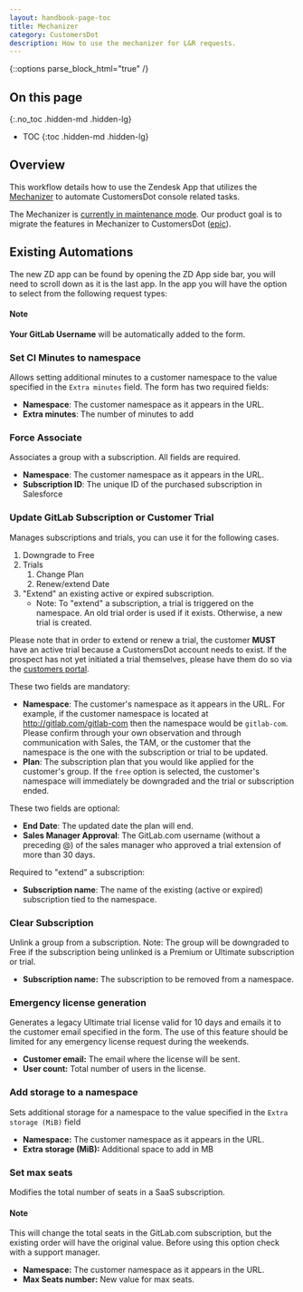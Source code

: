 ```yaml
---
layout: handbook-page-toc
title: Mechanizer 
category: CustomersDot
description: How to use the mechanizer for L&R requests. 
---
```


{::options parse_block_html="true" /}

## On this page
{:.no_toc .hidden-md .hidden-lg}

- TOC
{:toc .hidden-md .hidden-lg}

## Overview

This workflow details how to use the Zendesk App that utilizes the [Mechanizer](https://gitlab.com/gitlab-com/support/toolbox/mechanizer) to automate CustomersDot console related tasks.

The Mechanizer is [currently in maintenance mode](https://gitlab.com/gitlab-com/support/support-team-meta/-/issues/4299). Our product goal is to migrate the features in Mechanizer to CustomersDot ([epic](https://gitlab.com/groups/gitlab-org/-/epics/6828)).

## Existing Automations

The new ZD app can be found by opening the ZD App side bar, you will need to scroll down as it is the last app.
In the app you will have the option to select from the following request types:

#### Note

**Your GitLab Username** will be automatically added to the form.

### Set CI Minutes to namespace

Allows setting additional minutes to a customer namespace to the value specified in the `Extra minutes` field. The form has two required fields:

- **Namespace**: The customer namespace as it appears in the URL.
- **Extra minutes**: The number of minutes to add

### Force Associate

Associates a group with a subscription. All fields are required.

- **Namespace**: The customer namespace as it appears in the URL.
- **Subscription ID**: The unique ID of the purchased subscription in Salesforce

### Update GitLab Subscription or Customer Trial

Manages subscriptions and trials, you can use it for the following cases.

1. Downgrade to Free
1. Trials
    1. Change Plan
    1. Renew/extend Date
1. "Extend" an existing active or expired subscription.
    - Note: To "extend" a subscription, a trial is triggered on the namespace. An old trial order is used if it exists. Otherwise, a new trial is created.

Please note that in order to extend or renew a trial, the customer **MUST** have an active trial because a CustomersDot account needs to exist.  If the prospect has not yet initiated a trial themselves, please have them do so via the [customers portal](https://customers.gitlab.com/trials/new?gl_com=true).

These two  fields are mandatory:

- **Namespace**: The customer's namespace as it appears in the URL.  For example, if the customer namespace is located at http://gitlab.com/gitlab-com then the namespace would be `gitlab-com`. Please confirm through your own observation and through communication with Sales, the TAM, or the customer that the namespace is the one with the subscription or trial to be updated.
- **Plan**: The subscription plan that you would like applied for the customer's group.  If the `free` option is selected, the customer's namespace will immediately be downgraded and the trial or subscription ended.

These two fields are optional:

- **End Date**: The updated date the plan will end.
- **Sales Manager Approval**: The GitLab.com username (without a preceding @) of the sales manager who approved a trial extension of more than 30 days.

Required to "extend" a subscription:

- **Subscription name**: The name of the existing (active or expired) subscription tied to the namespace.

### Clear Subscription
Unlink a group from a subscription. Note: The group will be downgraded to Free if the subscription being unlinked is a Premium or Ultimate subscription or trial.

- **Subscription name:** The subscription to be removed from a namespace.

### Emergency license generation

Generates a legacy Ultimate trial license valid for 10 days and emails it to the customer email specified in the form.
The use of this feature should be limited for any emergency license request during the weekends. 

- **Customer email:** The email where the license will be sent.
- **User count:** Total number of users in the license.

### Add storage to a namespace

Sets additional storage for a namespace to the value specified in the `Extra storage (MiB)` field

- **Namespace:** The customer namespace as it appears in the URL.
- **Extra storage (MiB):** Additional space to add in MB

### Set max seats

Modifies the total number of seats in a SaaS subscription.

#### Note
This will change the total seats in the GitLab.com subscription, but the existing order will have the original value. Before using this option check with a support manager.

- **Namespace:** The customer namespace as it appears in the URL.
- **Max Seats number:** New value for max seats.


